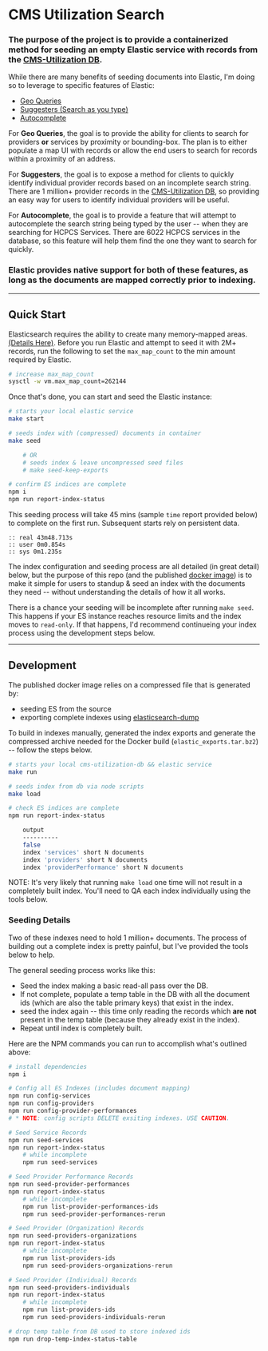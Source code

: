 
# CMS Utilization Search

### The purpose of the project is to provide a containerized method for seeding an empty Elastic service with records from the [CMS-Utilization DB](https://github.com/sudowing/cms-utilization-db).

While there are many benefits of seeding documents into Elastic, I'm doing so to leverage to specific features of Elastic:
- [Geo Queries](https://www.elastic.co/guide/en/elasticsearch/reference/current/geo-queries.html)
- [Suggesters (Search as you type)](https://www.elastic.co/guide/en/elasticsearch/reference/current/search-suggesters-completion.html)
- [Autocomplete]([httvtml](https://www.elastic.co/guide/en/elasticsearch/guide/current/_index_time_search_as_you_type.html))

For __Geo Queries__, the goal is to provide the ability for clients to search for providers __or__ services by proximity or bounding-box. The plan is to either populate a map UI with records or allow the end users to search for records within a proximity of an address.

For __Suggesters__, the goal is to expose a method for clients to quickly identify individual provider records based on an incomplete search string. There are 1 million+ provider records in the [CMS-Utilization DB](https://github.com/sudowing/cms-utilization-db), so providing an easy way for users to identify individual providers will be useful.

For __Autocomplete__, the goal is to provide a feature that will attempt to autocomplete the search string being typed by the user -- when they are searching for HCPCS Services. There are 6022 HCPCS services in the database, so this feature will help them find the one they want to search for quickly.

### Elastic provides native support for both of these features, as long as the documents are mapped correctly __prior__ to indexing.


---

##  <a id="quick-start"></a>Quick Start

Elasticsearch requires the ability to create many memory-mapped areas. [(Details Here)](https://www.elastic.co/guide/en/elasticsearch/reference/6.7/_maximum_map_count_check.html). Before you run Elastic and attempt to seed it with 2M+ records, run the following to set the `max_map_count` to the min amount required by Elastic.

```sh
# increase max_map_count
sysctl -w vm.max_map_count=262144
```

Once that's done, you can start and seed the Elastic instance:


```sh
# starts your local elastic service
make start

# seeds index with (compressed) documents in container
make seed

    # OR
    # seeds index & leave uncompressed seed files
    # make seed-keep-exports

# confirm ES indices are complete
npm i
npm run report-index-status

```

This seeding process will take 45 mins (sample `time` report provided below) to complete on the first run. Subsequent starts rely on persistent data.

    :: real 43m48.713s
    :: user 0m0.854s
    :: sys 0m1.235s

The index configuration and seeding process are all detailed (in great detail) below, but the purpose of this repo (and the published [docker image](https://hub.docker.com/r/sudowing/cms-utilization-search))
is to make it simple for users to standup & seed an index with the documents they need -- without understanding the details of how it all works.

There is a chance your seeding will be incomplete after running `make seed`. This happens if your ES instance reaches resource limits and the index moves to `read-only`. If that happens, I'd recommend continueing your index process using the development steps below.


---

##  <a id="development"></a>Development

The published docker image relies on a compressed file that is generated by:
- seeding ES from the source
- exporting complete indexes using [elasticsearch-dump](https://github.com/taskrabbit/elasticsearch-dump)

To build in indexes manually, generated the index exports and generate the compressed archive needed for the Docker build (`elastic_exports.tar.bz2`) -- follow the steps below.

```sh
# starts your local cms-utilization-db && elastic service
make run

# seeds index from db via node scripts
make load

# check ES indices are complete
npm run report-index-status

    output
    ----------
    false
    index 'services' short N documents
    index 'providers' short N documents
    index 'providerPerformance' short N documents

```
NOTE: It's very likely that running `make load` one time will not result in a completely built index. You'll need to QA each index individually  using the tools below.

### Seeding Details

Two of these indexes need to hold 1 million+ documents. The process of building out a complete index is pretty painful, but I've provided the tools below to help.

The general seeding process works like this:
- Seed the index making a basic read-all pass over the DB.
- If not complete, populate a temp table in the DB with all the document ids (which are also the table primary keys) that exist in the index.
- seed the index again -- this time only reading the records which **are not** present in the temp table (because they already exist in the index).
- Repeat until index is completely built.

Here are the NPM commands you can run to accomplish what's outlined above:

```sh
# install dependencies
npm i

# Config all ES Indexes (includes document mapping)
npm run config-services
npm run config-providers
npm run config-provider-performances
# * NOTE: config scripts DELETE exsiting indexes. USE CAUTION.

# Seed Service Records
npm run seed-services
npm run report-index-status
    # while incomplete
    npm run seed-services

# Seed Provider Performance Records
npm run seed-provider-performances
npm run report-index-status
    # while incomplete
    npm run list-provider-performances-ids
    npm run seed-provider-performances-rerun

# Seed Provider (Organization) Records
npm run seed-providers-organizations
npm run report-index-status
    # while incomplete
    npm run list-providers-ids
    npm run seed-providers-organizations-rerun

# Seed Provider (Individual) Records
npm run seed-providers-individuals
npm run report-index-status
    # while incomplete
    npm run list-providers-ids
    npm run seed-providers-individuals-rerun

# drop temp table from DB used to store indexed ids
npm run drop-temp-index-status-table
```